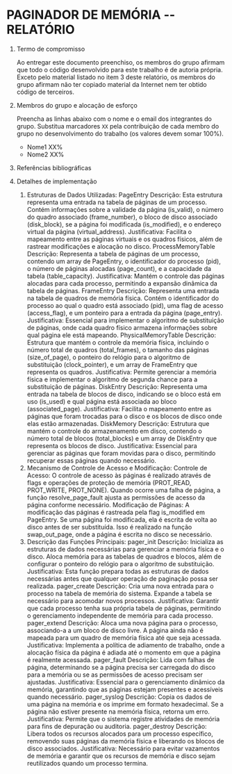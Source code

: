 <!-- LTeX: language=pt-BR -->

# PAGINADOR DE MEMÓRIA -- RELATÓRIO

1. Termo de compromisso

    Ao entregar este documento preenchiso, os membros do grupo afirmam que todo o código desenvolvido para este trabalho é de autoria própria.  Exceto pelo material listado no item 3 deste relatório, os membros do grupo afirmam não ter copiado material da Internet nem ter obtido código de terceiros.

2. Membros do grupo e alocação de esforço

    Preencha as linhas abaixo com o nome e o email dos integrantes do grupo.  Substitua marcadores `XX` pela contribuição de cada membro do grupo no desenvolvimento do trabalho (os valores devem somar 100%).

    * Nome1 <email1> XX%
    * Nome2 <email2> XX%

3. Referências bibliográficas

4. Detalhes de implementação
    1. Estruturas de Dados Utilizadas:
PageEntry
Descrição: Esta estrutura representa uma entrada na tabela de páginas de um processo. Contém informações sobre a validade da página (is_valid), o número do quadro associado (frame_number), o bloco de disco associado (disk_block), se a página foi modificada (is_modified), e o endereço virtual da página (virtual_address).
Justificativa: Facilita o mapeamento entre as páginas virtuais e os quadros físicos, além de rastrear modificações e alocação no disco.
ProcessMemoryTable
Descrição: Representa a tabela de páginas de um processo, contendo um array de PageEntry, o identificador do processo (pid), o número de páginas alocadas (page_count), e a capacidade da tabela (table_capacity).
Justificativa: Mantém o controle das páginas alocadas para cada processo, permitindo a expansão dinâmica da tabela de páginas.
FrameEntry
Descrição: Representa uma entrada na tabela de quadros de memória física. Contém o identificador do processo ao qual o quadro está associado (pid), uma flag de acesso (access_flag), e um ponteiro para a entrada da página (page_entry).
Justificativa: Essencial para implementar o algoritmo de substituição de páginas, onde cada quadro físico armazena informações sobre qual página ele está mapeando.
PhysicalMemoryTable
Descrição: Estrutura que mantém o controle da memória física, incluindo o número total de quadros (total_frames), o tamanho das páginas (size_of_page), o ponteiro do relógio para o algoritmo de substituição (clock_pointer), e um array de FrameEntry que representa os quadros.
Justificativa: Permite gerenciar a memória física e implementar o algoritmo de segunda chance para a substituição de páginas.
DiskEntry
Descrição: Representa uma entrada na tabela de blocos de disco, indicando se o bloco está em uso (is_used) e qual página está associada ao bloco (associated_page).
Justificativa: Facilita o mapeamento entre as páginas que foram trocadas para o disco e os blocos de disco onde elas estão armazenadas.
DiskMemory
Descrição: Estrutura que mantém o controle do armazenamento em disco, contendo o número total de blocos (total_blocks) e um array de DiskEntry que representa os blocos de disco.
Justificativa: Essencial para gerenciar as páginas que foram movidas para o disco, permitindo recuperar essas páginas quando necessário.
    2. Mecanismo de Controle de Acesso e Modificação:
Controle de Acesso: O controle de acesso às páginas é realizado através de flags e operações de proteção de memória (PROT_READ, PROT_WRITE, PROT_NONE). Quando ocorre uma falha de página, a função resolve_page_fault ajusta as permissões de acesso da página conforme necessário.
Modificação de Páginas: A modificação das páginas é rastreada pela flag is_modified em PageEntry. Se uma página foi modificada, ela é escrita de volta ao disco antes de ser substituída. Isso é realizado na função swap_out_page, onde a página é escrita no disco se necessário.
    3. Descrição das Funções Principais: pager_init
Descrição: Inicializa as estruturas de dados necessárias para gerenciar a memória física e o disco. Aloca memória para as tabelas de quadros e blocos, além de configurar o ponteiro do relógio para o algoritmo de substituição.
Justificativa: Esta função prepara todas as estruturas de dados necessárias antes que qualquer operação de paginação possa ser realizada.
pager_create
Descrição: Cria uma nova entrada para o processo na tabela de memória do sistema. Expande a tabela se necessário para acomodar novos processos.
Justificativa: Garantir que cada processo tenha sua própria tabela de páginas, permitindo o gerenciamento independente de memória para cada processo.
pager_extend
Descrição: Aloca uma nova página para o processo, associando-a a um bloco de disco livre. A página ainda não é mapeada para um quadro de memória física até que seja acessada.
Justificativa: Implementa a política de adiamento de trabalho, onde a alocação física da página é adiada até o momento em que a página é realmente acessada.
pager_fault
Descrição: Lida com falhas de página, determinando se a página precisa ser carregada do disco para a memória ou se as permissões de acesso precisam ser ajustadas.
Justificativa: Essencial para o gerenciamento dinâmico da memória, garantindo que as páginas estejam presentes e acessíveis quando necessário.
pager_syslog
Descrição: Copia os dados de uma página na memória e os imprime em formato hexadecimal. Se a página não estiver presente na memória física, retorna um erro.
Justificativa: Permite que o sistema registre atividades de memória para fins de depuração ou auditoria.
pager_destroy
Descrição: Libera todos os recursos alocados para um processo específico, removendo suas páginas da memória física e liberando os blocos de disco associados.
Justificativa: Necessário para evitar vazamentos de memória e garantir que os recursos de memória e disco sejam reutilizados quando um processo termina.
